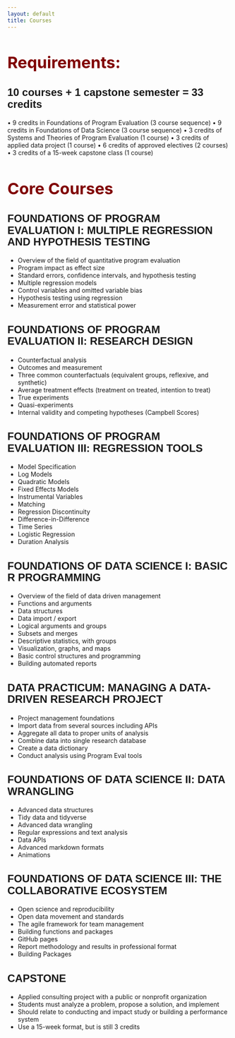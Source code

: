 ```yaml
---
layout: default
title: Courses
---
```


<style>
h2 {
  font-family: "Century Gothic", CenturyGothic, AppleGothic, sans-serif; 
  font-size: 24px; font-style: normal; 
  font-variant: normal; 
  font-weight: 700; 
  line-height: 26.4px;
}
h1 { 
  font-size: 36px;  
  color: maroon;
}
 </style>
 
# Requirements: 

## 10 courses + 1 capstone semester = 33 credits
•	9 credits in Foundations of Program Evaluation (3 course sequence) 
•	9 credits in Foundations of Data Science (3 course sequence) 
•	3 credits of Systems and Theories of Program Evaluation (1 course) 
•	3 credits of applied data project (1 course) 
•	6 credits of approved electives (2 courses) 
•	3 credits of a 15-week capstone class (1 course) 

# Core Courses

## FOUNDATIONS OF PROGRAM EVALUATION I: MULTIPLE REGRESSION AND HYPOTHESIS TESTING
* Overview of the field of quantitative program evaluation
* Program impact as effect size
* Standard errors, confidence intervals, and hypothesis testing
* Multiple regression models
* Control variables and omitted variable bias
* Hypothesis testing using regression
* Measurement error and statistical power

## FOUNDATIONS OF PROGRAM EVALUATION II: RESEARCH DESIGN
* Counterfactual analysis
* Outcomes and measurement
* Three common counterfactuals (equivalent groups, reflexive, and synthetic)
* Average treatment effects (treatment on treated, intention to treat)
* True experiments
* Quasi-experiments
* Internal validity and competing hypotheses (Campbell Scores)

## FOUNDATIONS OF PROGRAM EVALUATION III: REGRESSION TOOLS
* Model Specification
* Log Models
* Quadratic Models
* Fixed Effects Models 
* Instrumental Variables
* Matching
* Regression Discontinuity
* Difference-in-Difference
* Time Series
* Logistic Regression
* Duration Analysis

## FOUNDATIONS OF DATA SCIENCE I: BASIC R PROGRAMMING
* Overview of the field of data driven management
* Functions and arguments
* Data structures
* Data import / export
* Logical arguments and groups
* Subsets and merges
* Descriptive statistics, with groups
* Visualization, graphs, and maps
* Basic control structures and programming
* Building automated reports

## DATA PRACTICUM: MANAGING A DATA-DRIVEN RESEARCH PROJECT
* Project management foundations
* Import data from several sources including APIs
* Aggregate all data to proper units of analysis
* Combine data into single research database
* Create a data dictionary
* Conduct analysis using Program Eval tools

## FOUNDATIONS OF DATA SCIENCE II: DATA WRANGLING
* Advanced data structures
* Tidy data and tidyverse 
* Advanced data wrangling
* Regular expressions and text analysis
* Data APIs
* Advanced markdown formats
* Animations

## FOUNDATIONS OF DATA SCIENCE III: THE COLLABORATIVE ECOSYSTEM
* Open science and reproducibility
* Open data movement and standards
* The agile framework for team management
* Building functions and packages
* GitHub pages
* Report methodology and results in professional format
* Building Packages

## CAPSTONE
* Applied consulting project with a public or nonprofit organization
* Students must analyze a problem, propose a solution, and implement
* Should relate to conducting and impact study or building a performance system
* Use a 15-week format, but is still 3 credits
